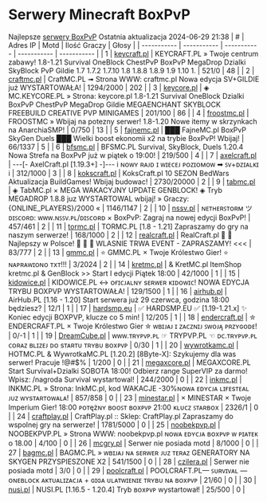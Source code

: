 
# Serwery Minecraft BoxPvP
Najlepsze [serwery BoxPvP](https://mcserwery.pl/serwery/minecraft/tryb/BoxPvP)
Ostatnia aktualizacja 2024-06-29 21:38
| # | Adres IP | Motd | Ilość Graczy | Głosy |
| ----------- | ----------- | ----------- | ----------- | ----------- |
| 1 | 	[keycraft.pl](https://mcserwery.pl/serwery/minecraft/255/) | KEYCRAFT.PL » Twoje centrum zabawy! 1.8-1.21 Survival OneBlock ChestPvP BoxPvP MegaDrop Dzialki SkyBlock PvP Gildie 1.7 1.7.2 1.7.10 1.8 1.8.8 1.8.9 1.9 1.10 1. | 521/0 | 48 |
| 2 | 	[craftmc.pl](https://mcserwery.pl/serwery/minecraft/87/) | CraftMC.PL ➟ Strona WWW: craftmc.pl Nowa edycja SV+GILDIE już WYSTARTOWAŁA! | 1294/2000 | 202 |
| 3 | 	[keycore.pl](https://mcserwery.pl/serwery/minecraft/252/) | ◈ MC.KEYCORE.PL » Strona: keycore.pl 1.8-1.21 Survival OneBlock Dzialki BoxPvP ChestPvP MegaDrop Gildie MEGAENCHANT SKYBLOCK FREEBUILD CREATIVE PVP MINIGAMES | 201/100 | 86 |
| 4 | 	[froostmc.pl](https://mcserwery.pl/serwery/minecraft/263/) |  FROOSTMC » Wbijaj na potezny serwer! 1.8-1.20 Nowe itemy w skrzynkach na AnarchiaSMP! | 0/750 | 13 |
| 5 | 	[fajnemc.pl](https://mcserwery.pl/serwery/minecraft/100/) | ███ FajneMC.pl  BoxPvP  SkyGen  Duels ███ Wielki boost ekonomii x2 na trybie BoxPvP! Wbijaj! | 66/1337 | 5 |
| 6 | 	[bfsmc.pl](https://mcserwery.pl/serwery/minecraft/2/) | BFSMC.PL  Survival, SkyBlock, Duels  1.20.4 Nowa Strefa na BoxPvP już w piątek o 19:00! | 219/500 | 4 |
| 7 | 	[axelcraft.pl](https://mcserwery.pl/serwery/minecraft/223/) | ---[- AxelCraft.pl [1.19.3+] -]--- i ɴᴏᴡʏ ʀᴀᴊᴅ ɪ ᴡɪᴇᴄᴇᴊ ᴘᴏᴢɪᴏᴍᴏᴡ ➡ ꜱᴠ+ᴅᴢɪᴀʟᴋɪ i | 312/1000 | 3 |
| 8 | 	[kokscraft.pl](https://mcserwery.pl/serwery/minecraft/1/) | KoksCraft.pl  10 SEZON BedWars Aktualizacja BuildGames! Wbijaj budowac! | 2730/20000 | 2 |
| 9 | 	[tabmc.pl](https://mcserwery.pl/serwery/minecraft/3/) | ◈ TabMC.pl × MEGA WAKACYJNY UPDATE GENBLOCK!  ◈ Tryb MEGADROP 1.8.8 juz WYSTARTOWAL wbijaj! » Graczy: {ONLINE_PLAYERS}/2000 « | 1146/1147 | 2 |
| 10 | 	[nssv.pl](https://mcserwery.pl/serwery/minecraft/4/) | ɴᴇᴛʜᴇʀꜱᴛᴏʀᴍ ツ ᴅɪꜱᴄᴏʀᴅ: ᴡᴡᴡ.ɴꜱꜱᴠ.ᴘʟ/ᴅɪꜱᴄᴏʀᴅ  × BoxPvP: Zagraj na nowej edycji BoxPvP! | 457/461 | 2 |
| 11 | 	[tormc.pl](https://mcserwery.pl/serwery/minecraft/35/) | TORMC.PL [1.8 - 1.21] Zapraszamy do gry na naszym serwerze! | 168/1000 | 2 |
| 12 | 	[realcraft.pl](https://mcserwery.pl/serwery/minecraft/63/) | RealCraft.pl   Najlepszy w Polsce!    WLASNIE TRWA EVENT - ZAPRASZAMY! <<< | 83/777 | 2 |
| 13 | 	[gmmc.pl](https://mcserwery.pl/serwery/minecraft/292/) | ⭐ GMMC.PL × Twoje Królestwo Gier! ⭐ ɴᴀᴘʀᴀᴡɪᴏɴᴏ ᴛxᴛ!!! | 3/2024 | 2 |
| 14 | 	[kretmc.pl](https://mcserwery.pl/serwery/minecraft/182/) | & KretMC.pl  ItemShop kretmc.pl & GenBlock >> Start I edycji Piątek 18:00 | 42/1000 | 1 |
| 15 | 	[kidowice.pl](https://mcserwery.pl/serwery/minecraft/272/) | KIDOWICE.PL ↔ ᴏғɪᴄᴊᴀʟɴʏ sᴇʀᴡᴇʀ ᴋɪᴅᴏᴡɪᴄ! NOWA EDYCJA TRYBU BOXPVP WYSTARTOWAŁA! | 129/1500 | 1 |
| 16 | 	[airhub.pl](https://mcserwery.pl/serwery/minecraft/366/) | AirHub.PL [1.16 - 1.20]   Start serwera już 29 czerwca, godzina 18:00 będziesz? | 12/1 | 1 |
| 17 | 	[hardsmp.eu](https://mcserwery.pl/serwery/minecraft/621/) | ✅ HARDSMP.EU ✅ [1.19-1.21.x]  ✨ Koniec edycji BOXPVP, klucze co 5 min! | 12/205 | 1 |
| 18 | 	[endercraft.pl](https://mcserwery.pl/serwery/minecraft/58/) | ✮ ENDERCRAFT.PL × Twoje Królestwo Gier ✮ ᴡʙɪᴊᴀᴊ ɪ ᴢᴀᴄᴢɴɪᴊ ꜱᴡᴏᴊᴀ̨ ᴘʀᴢʏɢᴏᴅᴇ! | 0/-1 | 1 |
| 19 | 	[DreamCube.pl](https://mcserwery.pl/serwery/minecraft/240/) | ᴡᴡᴡ.ᴛʀʏᴘᴠᴘ.ᴘʟ ☞ TRYPVP.PL ☜ ᴅᴄ.ᴛʀʏᴘᴠᴘ.ᴘʟ ᴄᴏʀᴀᴢ ʙʟɪᴢᴇᴊ ᴅᴏ ѕᴛᴀʀᴛᴜ ᴛʀʏʙᴜ ʙᴏхᴘᴠᴘ | 0/30 | 1 |
| 20 | 	[wywrotkamc.pl](https://mcserwery.pl/serwery/minecraft/6/) | HOTMC.PL & WywrotkaMC.PL [1.20.2] [8Byte-X]: Szykujemy dla was serwer! Pracuje !@#$% | 1/200 | 0 |
| 21 | 	[megaxcore.pl](https://mcserwery.pl/serwery/minecraft/7/) | MEGAXCORE.PL Start Survival+Dzialki SOBOTA 18:00! Odbierz range SuperVIP za darmo! Wpisz: /nagroda  Survival wystartowal! | 244/2000 | 0 |
| 22 | 	[inkmc.pl](https://mcserwery.pl/serwery/minecraft/15/) | INKMC.PL » Strona: InkMC.pl, kod WAKACJE -30%ɴᴏᴡᴀ ᴇᴅʏᴄᴊᴀ ʟɪғᴇsᴛᴇᴀʟ ᴊᴜᴢ ᴡʏsᴛᴀʀᴛᴏᴡᴀʟᴀ! | 857/858 | 0 |
| 23 | 	[minestar.pl](https://mcserwery.pl/serwery/minecraft/23/) | × MINESTAR × Twoje Imperium Gier! 18:00 ᴘᴏᴛężɴʏ ʙᴏᴏꜱᴛ ʙᴏxᴘᴠᴘ  21:00 ᴋʟᴜᴄᴢ ꜱᴛᴀʀʙᴏx | 2326/1 | 0 |
| 24 | 	[craftplay.pl](https://mcserwery.pl/serwery/minecraft/25/) | CraftPlay.pl :: Sklep: CraftPlay.pl Zapraszamy do wspolnej gry na serwerze! | 1781/5000 | 0 |
| 25 | 	[noobekpvp.pl](https://mcserwery.pl/serwery/minecraft/28/) | NOOBEKPVP.PL » Strona WWW: noobekpvp.pl ɴᴏᴡᴀ ᴇᴅʏᴄᴊᴀ ʙᴏxᴘᴠᴘ ᴡ ᴘɪᴀᴛᴇᴋ ᴏ 18.00 | 4/100 | 0 |
| 26 | 	[mcgry.pl](https://mcserwery.pl/serwery/minecraft/44/) | Serwer nie posiada motd | 8/1000 | 0 |
| 27 | 	[bagmc.pl](https://mcserwery.pl/serwery/minecraft/61/) | BAGMC.PL » ᴡʙɪᴊᴀᴊ ɴᴀ sᴇʀᴡᴇʀ ᴊᴜᴢ ᴛᴇʀᴀᴢ GENERATORY NA SKYGEN PRZYSPIESZONE  X2 | 541/1500 | 0 |
| 28 | 	[czilera.pl](https://mcserwery.pl/serwery/minecraft/71/) | Serwer nie posiada motd | 3/0 | 0 |
| 29 | 	[poolcraft.pl](https://mcserwery.pl/serwery/minecraft/75/) | POOLCRAFT.PL— ꜱᴜʀᴠɪᴠᴀʟ — ᴏɴᴇʙʟᴏᴄᴋ ᴀᴋᴛᴜᴀʟɪᴢᴀᴄᴊᴀ + ɢɪɢᴀ ᴜʟᴀᴛᴡɪᴇɴɪᴇ ᴛʀʏʙᴜ ɴᴀ ʙᴏxᴘᴠᴘ | 21/60 | 0 |
| 30 | 	[nusi.pl](https://mcserwery.pl/serwery/minecraft/109/) | NUSI.PL [1.16.5 - 1.20.4] Tryb ʙᴏxᴘᴠᴘ wystartował! | 25/500 | 0 |
